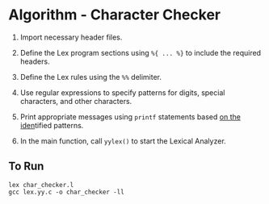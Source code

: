 # Algorithm - Character Checker

1. Import necessary header files.

2. Define the Lex program sections using `%{ ... %}` to include the required headers.

3. Define the Lex rules using the `%%` delimiter.

4. Use regular expressions to specify patterns for digits, special characters, and other characters.

5. Print appropriate messages using `printf` statements based [on the iden](http://patterns.In)tified patterns.

6. In the main function, call `yylex()` to start the Lexical Analyzer.

## To Run

```
lex char_checker.l
gcc lex.yy.c -o char_checker -ll
```
